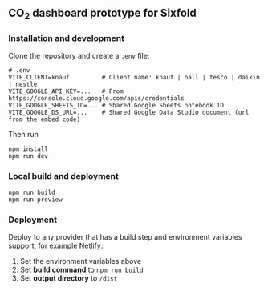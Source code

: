 ## CO<sub>2</sub> dashboard prototype for Sixfold

### Installation and development

Clone the repository and create a `.env` file:

```env
# .env
VITE_CLIENT=knauf         # Client name: knauf | ball | tesco | daikin | nestle
VITE_GOOGLE_API_KEY=...   # From https://console.cloud.google.com/apis/credentials
VITE_GOOGLE_SHEETS_ID=... # Shared Google Sheets notebook ID
VITE_GOOGLE_DS_URL=...    # Shared Google Data Studio document (url from the embed code)
```

Then run

```
npm install
npm run dev
```

### Local build and deployment

```
npm run build
npm run preview
```

### Deployment

Deploy to any provider that has a build step and environment variables support, for example Netlify:

1. Set the environment variables above
2. Set **build command** to `npm run build`
3. Set **output directory** to `/dist`
